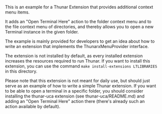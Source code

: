 This is an example for a Thunar Extension that provides additional context menu items.

It adds an "Open Terminal Here" action to the folder context menu and to the file context menu of directories, and thereby allows you to open a new Terminal instance in the given folder.

The example is mainly provided for developers to get an idea about how to write an extension that implements the ThunarxMenuProvider interface.

The extension is not installed by default, as every installed extension increases the resources required to run Thunar. If you want to install this extension, you can use the command `make install-extensions LTLIBRARIES` in this directory.

Please note that this extension is not meant for daily use, but should just serve as an example of how to write a simple Thunar extension. If you want to be able to open a terminal in a specific folder, you should consider installing the thunar-uca extension (see thunar-uca/README.md) and adding an "Open Terminal Here" action there (there's already such an action available by default).
